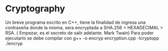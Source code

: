 # Cryptography
Un breve programa escrito en C++, tiene la finalidad de ingresa una contraseña donde la misma, sera encryptada a SHA.256 > HEXADECIMAL > RSA. ( Empezar, es el secreto de salir adelante.  Mark Twain)
Para poder ejecutarlo se debe compilar con g++ -o encryp encryption.cpp -lcryptopp
./encryp
